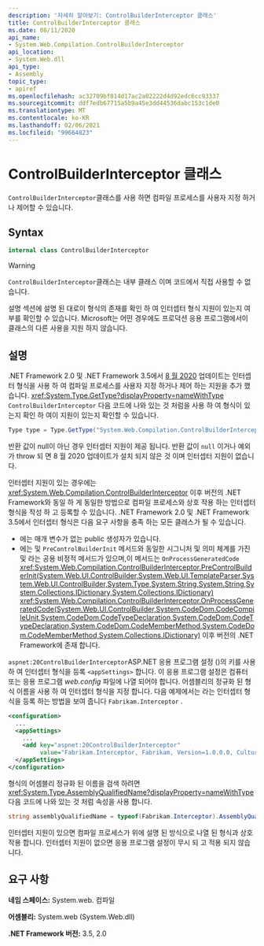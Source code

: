 ```yaml
---
description: '자세히 알아보기: ControlBuilderInterceptor 클래스'
title: ControlBuilderInterceptor 클래스
ms.date: 08/11/2020
api_name:
- System.Web.Compilation.ControlBuilderInterceptor
api_location:
- System.Web.dll
api_type:
- Assembly
topic_type:
- apiref
ms.openlocfilehash: ac32709bf814d17ac2a02222d4d92edc6cc93337
ms.sourcegitcommit: ddf7edb67715a5b9a45e3dd44536dabc153c1de0
ms.translationtype: MT
ms.contentlocale: ko-KR
ms.lasthandoff: 02/06/2021
ms.locfileid: "99664823"
---
```

# <a name="controlbuilderinterceptor-class"></a>ControlBuilderInterceptor 클래스

`ControlBuilderInterceptor`클래스를 사용 하면 컴파일 프로세스를 사용자 지정 하거나 제어할 수 있습니다.

## <a name="syntax"></a>Syntax

```csharp
internal class ControlBuilderInterceptor
```

> [!WARNING]
> `ControlBuilderInterceptor`클래스는 내부 클래스 이며 코드에서 직접 사용할 수 없습니다.
>
> 설명 섹션에 설명 된 대로이 형식의 존재를 확인 하 여 인터셉터 형식 지원이 있는지 여부를 확인할 수 있습니다. Microsoft는 어떤 경우에도 프로덕션 응용 프로그램에서이 클래스의 다른 사용을 지원 하지 않습니다.

## <a name="remarks"></a>설명

.NET Framework 2.0 및 .NET Framework 3.5에서 [8 월 2020](https://portal.msrc.microsoft.com/security-guidance/releasenotedetail/2020-Aug) 업데이트는 인터셉터 형식을 사용 하 여 컴파일 프로세스를 사용자 지정 하거나 제어 하는 지원을 추가 했습니다. <xref:System.Type.GetType?displayProperty=nameWithType> `ControlBuilderInterceptor` 다음 코드에 나와 있는 것 처럼을 사용 하 여 형식이 있는지 확인 하 여이 지원이 있는지 확인할 수 있습니다.

```csharp
Type type = Type.GetType("System.Web.Compilation.ControlBuilderInterceptor, System.Web, Version=2.0.0.0, Culture=neutral, PublicKeyToken=b03f5f7f11d50a3a");
```

반환 값이 null이 아닌 경우 인터셉터 지원이 제공 됩니다. 반환 값이 `null` 이거나 예외가 throw 되 면 8 월 2020 업데이트가 설치 되지 않은 것 이며 인터셉터 지원이 없습니다.

인터셉터 지원이 있는 경우에는 <xref:System.Web.Compilation.ControlBuilderInterceptor> 이후 버전의 .NET Framework와 동일 하 게 동일한 방법으로 컴파일 프로세스와 상호 작용 하는 인터셉터 형식을 작성 하 고 등록할 수 있습니다. .NET Framework 2.0 및 .NET Framework 3.5에서 인터셉터 형식은 다음 요구 사항을 충족 하는 모든 클래스가 될 수 있습니다.

* 에는 매개 변수가 없는 public 생성자가 있습니다.
* 에는 및 `PreControlBuilderInit` 메서드와 동일한 시그니처 및 의미 체계를 가진 및 라는 공용 비정적 메서드가 있으며,이 메서드는 `OnProcessGeneratedCode` <xref:System.Web.Compilation.ControlBuilderInterceptor.PreControlBuilderInit(System.Web.UI.ControlBuilder,System.Web.UI.TemplateParser,System.Web.UI.ControlBuilder,System.Type,System.String,System.String,System.Collections.IDictionary,System.Collections.IDictionary)> <xref:System.Web.Compilation.ControlBuilderInterceptor.OnProcessGeneratedCode(System.Web.UI.ControlBuilder,System.CodeDom.CodeCompileUnit,System.CodeDom.CodeTypeDeclaration,System.CodeDom.CodeTypeDeclaration,System.CodeDom.CodeMemberMethod,System.CodeDom.CodeMemberMethod,System.Collections.IDictionary)> 이후 버전의 .NET Framework에 존재 합니다.

`aspnet:20ControlBuilderInterceptor`ASP.NET 응용 프로그램 설정 ()의 키를 사용 하 여 인터셉터 형식을 등록 `<appSettings>` 합니다. 이 응용 프로그램 설정은 컴퓨터 또는 응용 프로그램 *web.config* 파일에 나열 되어야 합니다. 어셈블리의 정규화 된 형식 이름을 사용 하 여 인터셉터 형식을 지정 합니다. 다음 예제에서는 라는 인터셉터 형식을 등록 하는 방법을 보여 줍니다 `Fabrikam.Interceptor` .

```xml
<configuration>
  ...
  <appSettings>
    ...
    <add key="aspnet:20ControlBuilderInterceptor"
         value="Fabrikam.Interceptor, Fabrikam, Version=1.0.0.0, Culture=neutral, PublicKeyToken=2b3831f2f2b744f7" />
  </appSettings>
</configuration>
```

형식의 어셈블리 정규화 된 이름을 검색 하려면 <xref:System.Type.AssemblyQualifiedName?displayProperty=nameWithType> 다음 코드에 나와 있는 것 처럼 속성을 사용 합니다.

```csharp
string assemblyQualifiedName = typeof(Fabrikam.Interceptor).AssemblyQualifiedName;
```

인터셉터 지원이 있으면 컴파일 프로세스가 위에 설명 된 방식으로 나열 된 형식과 상호 작용 합니다. 인터셉터 지원이 없으면 응용 프로그램 설정이 무시 되 고 적용 되지 않습니다.

## <a name="requirements"></a>요구 사항

**네임 스페이스:** System.web. 컴파일

**어셈블리:** System.web (System.Web.dll)

**.NET Framework 버전:** 3.5, 2.0
